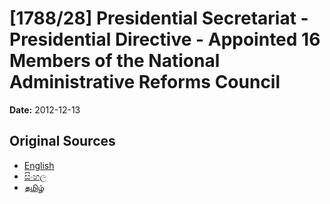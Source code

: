 # [1788/28] Presidential Secretariat - Presidential Directive - Appointed 16 Members of the National Administrative Reforms Council

**Date:** 2012-12-13

## Original Sources

- [English](https://documents.gov.lk/view/extra-gazettes/2012/12/1788-28_E.pdf)
- [සිංහල](https://documents.gov.lk/view/extra-gazettes/2012/12/1788-28_S.pdf)
- [தமிழ்](https://documents.gov.lk/view/extra-gazettes/2012/12/1788-28_T.pdf)
